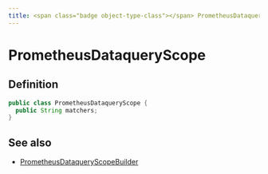 ```yaml
---
title: <span class="badge object-type-class"></span> PrometheusDataqueryScope
---
```

# <span class="badge object-type-class"></span> PrometheusDataqueryScope

## Definition

```java
public class PrometheusDataqueryScope {
  public String matchers;
}
```
## See also

 * <span class="badge builder"></span> [PrometheusDataqueryScopeBuilder](./builder-PrometheusDataqueryScopeBuilder.md)
